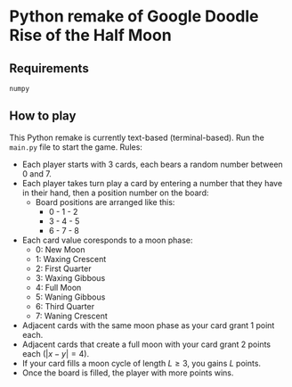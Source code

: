 # Python remake of Google Doodle Rise of the Half Moon

## Requirements

```
numpy
```

## How to play
This Python remake is currently text-based (terminal-based). Run the `main.py` file to start the game. Rules:
- Each player starts with 3 cards, each bears a random number between 0 and 7.
- Each player takes turn play a card by entering a number that they have in their hand, then a position number on the board:
  - Board positions are arranged like this:
    - 0 - 1 - 2
    - 3 - 4 - 5
    - 6 - 7 - 8
- Each card value coresponds to a moon phase:
  - 0: New Moon
  - 1: Waxing Crescent
  - 2: First Quarter
  - 3: Waxing Gibbous
  - 4: Full Moon
  - 5: Waning Gibbous
  - 6: Third Quarter
  - 7: Waning Crescent
- Adjacent cards with the same moon phase as your card grant 1 point each.
- Adjacent cards that create a full moon with your card grant 2 points each ($|x-y|=4$).
- If your card fills a moon cycle of length $L \geq 3$, you gains $L$ points.
- Once the board is filled, the player with more points wins.
